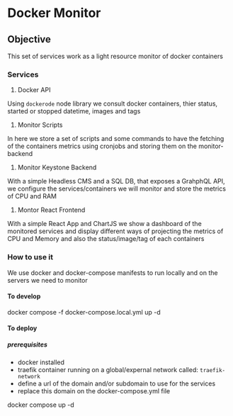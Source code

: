 # Docker Monitor

## Objective
 
This set of services work as a light resource monitor of docker containers

### Services

1. Docker API

Using `dockerode` node library we consult docker containers, thier status, started or stopped datetime, images and tags

1. Monitor Scripts

In here we store a set of scripts and some commands to have the fetching of the containers metrics using cronjobs and storing them on the monitor-backend

1. Monitor Keystone Backend

With a simple Headless CMS and a SQL DB, that exposes a GrahphQL API, we configure the services/containers we will monitor and store the metrics of CPU and RAM

1. Montor React Frontend

With a simple React App and ChartJS we show a dashboard of the monitored services and display different ways of projecting the metrics of CPU and Memory and also the status/image/tag of each containers

### How to use it

We use docker and docker-compose manifests to run locally and on the servers we need to monitor

#### To develop

docker compose -f docker-compose.local.yml up -d

#### To deploy

##### prerequisites

- docker installed
- traefik container running on a global/expernal network called: `traefik-network`
- define a url of the domain and/or subdomain to use for the services
- replace this domain on the docker-compose.yml file

docker compose up -d

